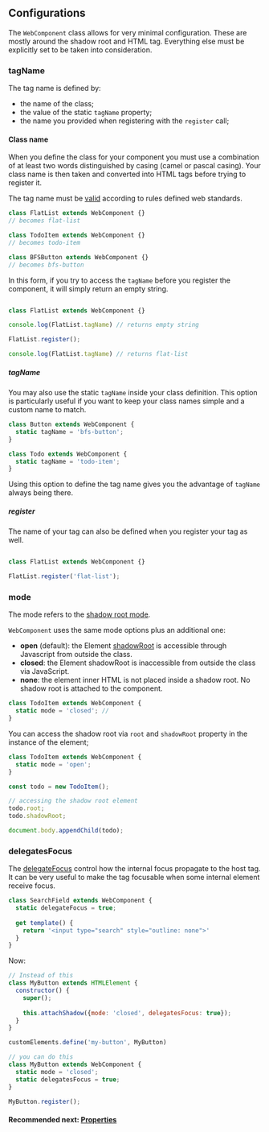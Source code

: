 ## Configurations
The `WebComponent` class allows for very minimal configuration. These are mostly around the
shadow root and HTML tag. Everything else must be explicitly set to be taken into consideration.

### tagName
The tag name is defined by:
- the name of the class;
- the value of the static `tagName` property;
- the name you provided when registering with the `register` call;

#### Class name
When you define the class for your component you must use a combination of at least two words
distinguished by casing (camel or pascal casing).
Your class name is then taken and converted into HTML tags before trying to register it.

The tag name must be [valid](https://html.spec.whatwg.org/multipage/custom-elements.html#valid-custom-element-name)
according to rules defined web standards.

```js
class FlatList extends WebComponent {}
// becomes flat-list

class TodoItem extends WebComponent {}
// becomes todo-item

class BFSButton extends WebComponent {}
// becomes bfs-button
```

In this form, if you try to access the `tagName` before you register the component, it will simply return
an empty string.

```js

class FlatList extends WebComponent {}

console.log(FlatList.tagName) // returns empty string

FlatList.register();

console.log(FlatList.tagName) // returns flat-list

```

##### tagName
You may also use the static `tagName` inside your class definition. This option is particularly useful
if you want to keep your class names simple and a custom name to match.

```js
class Button extends WebComponent {
  static tagName = 'bfs-button';
}

class Todo extends WebComponent {
  static tagName = 'todo-item';
}
```

Using this option to define the tag name gives you the advantage of `tagName` always being there.

##### register
The name of your tag can also be defined when you register your tag as well.

```js

class FlatList extends WebComponent {}

FlatList.register('flat-list');

```


### mode
The mode refers to the [shadow root mode](https://developer.mozilla.org/en-US/docs/Web/API/ShadowRoot/mode).

`WebComponent` uses the same mode options plus an additional one:
- **open** (default): the Element [shadowRoot](https://developer.mozilla.org/en-US/docs/Web/API/Element/shadowRoot) is accessible through Javascript from outside the class.
- **closed**: the Element shadowRoot is inaccessible from outside the class via JavaScript.
- **none**: the element inner HTML is not placed inside a shadow root. No shadow root is attached to the component.

```js
class TodoItem extends WebComponent {
  static mode = 'closed'; //
}
```

You can access the shadow root via `root` and `shadowRoot` property in the instance of the element;

```js
class TodoItem extends WebComponent {
  static mode = 'open';
}

const todo = new TodoItem();

// accessing the shadow root element
todo.root;
todo.shadowRoot;

document.body.appendChild(todo);

```

### delegatesFocus
The [delegateFocus](https://developer.mozilla.org/en-US/docs/Web/API/ShadowRoot/delegatesFocus) control 
how the internal focus propagate to the host tag. It can be very useful to make the tag focusable when
some internal element receive focus.

```js
class SearchField extends WebComponent {
  static delegateFocus = true;
  
  get template() {
    return '<input type="search" style="outline: none">'
  }
}
```

Now:

```js
// Instead of this
class MyButton extends HTMLElement {
  constructor() {
    super();
    
    this.attachShadow({mode: 'closed', delegatesFocus: true});
  }
}

customElements.define('my-button', MyButton)

// you can do this
class MyButton extends WebComponent {
  static mode = 'closed';
  static delegatesFocus = true;
}

MyButton.register();
```


#### Recommended next: [Properties](https://github.com/beforesemicolon/web-component/blob/master/doc/properties.md)
